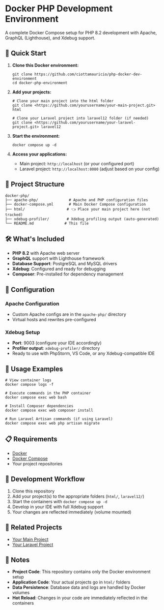 # Docker PHP Development Environment

A complete Docker Compose setup for PHP 8.2 development with Apache, GraphQL (Lighthouse), and Xdebug support.

## 🚀 Quick Start

1. **Clone this Docker environment:**
    
    ```
    git clone https://github.com/ciottamauricio/php-docker-dev-environment
    cd docker-php-environment    
    ```
    
2. **Add your projects:**
    
    ```
    # Clone your main project into the html folder
    git clone <https://github.com/yourusername/your-main-project.git> html
    
    # Clone your Laravel project into laravel12 folder (if needed)
    git clone <https://github.com/yourusername/your-laravel-project.git> laravel12    
    ```
    
3. **Start the environment:**
    
    ```
    docker compose up -d    
    ```
    
4. **Access your applications:**
    - Main project: `http://localhost` (or your configured port)
    - Laravel project: `http://localhost:8080` (adjust based on your config)

## 📁 Project Structure

```
docker-php/
├── apache-php/              # Apache and PHP configuration files
├── docker-compose.yml       # Main Docker Compose configuration
├── html/                   # 👈 Place your main project here (not tracked)
├── xdebug-profiler/        # Xdebug profiling output (auto-generated)
└── README.md              # This file
```

## 🛠️ What's Included

- **PHP 8.2** with Apache web server
- **GraphQL** support with Lighthouse framework
- **Database Support**: PostgreSQL and MySQL drivers
- **Xdebug**: Configured and ready for debugging
- **Composer**: Pre-installed for dependency management

## 🔧 Configuration

### Apache Configuration

- Custom Apache configs are in the `apache-php/` directory
- Virtual hosts and rewrites pre-configured

### Xdebug Setup

- **Port**: 9003 (configure your IDE accordingly)
- **Profiler output**: `xdebug-profiler/` directory
- Ready to use with PhpStorm, VS Code, or any Xdebug-compatible IDE

## 🚀 Usage Examples

```
# View container logs
docker compose logs -f

# Execute commands in the PHP container
docker compose exec web bash

# Install Composer dependencies
docker compose exec web composer install

# Run Laravel Artisan commands (if using Laravel)
docker compose exec web php artisan migrate
```

## 📋 Requirements

- [Docker](https://www.docker.com/get-started)
- [Docker Compose](https://docs.docker.com/compose/install/)
- Your project repositories

## 🎯 Development Workflow

1. Clone this repository
2. Add your project(s) to the appropriate folders (`html/`, `laravel12/`)
3. Start the containers with `docker compose up -d`
4. Develop in your IDE with full Xdebug support
5. Your changes are reflected immediately (volume mounted)

## 🔗 Related Projects

- [Your Main Project](https://github.com/yourusername/your-main-project)
- [Your Laravel Project](https://github.com/yourusername/your-laravel-project)

## 📝 Notes

- **Project Code**: This repository contains only the Docker environment setup
- **Application Code**: Your actual projects go in `html/` folders
- **Data Persistence**: Database data and logs are handled by Docker volumes
- **Hot Reload**: Changes in your code are immediately reflected in the containers
